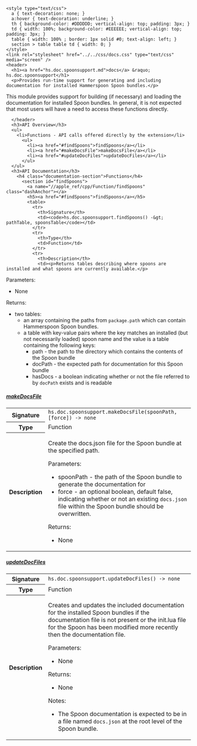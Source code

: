     <style type="text/css">
      a { text-decoration: none; }
      a:hover { text-decoration: underline; }
      th { background-color: #DDDDDD; vertical-align: top; padding: 3px; }
      td { width: 100%; background-color: #EEEEEE; vertical-align: top; padding: 3px; }
      table { width: 100% ; border: 1px solid #0; text-align: left; }
      section > table table td { width: 0; }
    </style>
    <link rel="stylesheet" href="../../css/docs.css" type="text/css" media="screen" />
    <header>
      <h1><a href="hs.doc.spoonsupport.md">docs</a> &raquo; hs.doc.spoonsupport</h1>
      <p>Provides run-time support for generating and including documentation for installed Hammerspoon Spoon bundles.</p>
<p>This module provides support for building (if necessary) and loading the documentation for installed Spoon bundles.  In general, it is not expected that most users will have a need to access these functions directly.</p>

      </header>
      <h3>API Overview</h3>
      <ul>
        <li>Functions - API calls offered directly by the extension</li>
          <ul>
            <li><a href="#findSpoons">findSpoons</a></li>
            <li><a href="#makeDocsFile">makeDocsFile</a></li>
            <li><a href="#updateDocFiles">updateDocFiles</a></li>
          </ul>
      </ul>
      <h3>API Documentation</h3>
        <h4 class="documentation-section">Functions</h4>
          <section id="findSpoons">
            <a name="//apple_ref/cpp/Function/findSpoons" class="dashAnchor"></a>
            <h5><a href="#findSpoons">findSpoons</a></h5>
            <table>
              <tr>
                <th>Signature</th>
                <td><code>hs.doc.spoonsupport.findSpoons() -&gt; pathTable, spoonsTable</code></td>
              </tr>
              <tr>
                <th>Type</th>
                <td>Function</td>
              </tr>
              <tr>
                <th>Description</th>
                <td><p>Returns tables describing where spoons are installed and what spoons are currently available.</p>
<p>Parameters:</p>
<ul>
<li>None</li>
</ul>
<p>Returns:</p>
<ul>
<li>two tables:<ul>
<li>an array containing the paths from <code>package.path</code> which can contain Hammerspoon Spoon bundles.</li>
<li>a table with key-value pairs where the key matches an installed (but not necessarily loaded) spoon name and the value is a table containing the following keys:<ul>
<li>path    - the path to the directory which contains the contents of the Spoon bundle</li>
<li>docPath - the expected path for documentation for this Spoon bundle</li>
<li>hasDocs - a boolean indicating whether or not the file referred to by <code>docPath</code> exists and is readable</li>
</ul>
</li>
</ul>
</li>
</ul>
</td>
              </tr>
            </table>
          </section>
          <section id="makeDocsFile">
            <a name="//apple_ref/cpp/Function/makeDocsFile" class="dashAnchor"></a>
            <h5><a href="#makeDocsFile">makeDocsFile</a></h5>
            <table>
              <tr>
                <th>Signature</th>
                <td><code>hs.doc.spoonsupport.makeDocsFile(spoonPath, [force]) -&gt; none</code></td>
              </tr>
              <tr>
                <th>Type</th>
                <td>Function</td>
              </tr>
              <tr>
                <th>Description</th>
                <td><p>Create the docs.json file for the Spoon bundle at the specified path.</p>
<p>Parameters:</p>
<ul>
<li>spoonPath - the path of the Spoon bundle to generate the documentation for</li>
<li>force     - an optional boolean, default false, indicating whether or not an existing <code>docs.json</code> file within the Spoon bundle should be overwritten.</li>
</ul>
<p>Returns:</p>
<ul>
<li>None</li>
</ul>
</td>
              </tr>
            </table>
          </section>
          <section id="updateDocFiles">
            <a name="//apple_ref/cpp/Function/updateDocFiles" class="dashAnchor"></a>
            <h5><a href="#updateDocFiles">updateDocFiles</a></h5>
            <table>
              <tr>
                <th>Signature</th>
                <td><code>hs.doc.spoonsupport.updateDocFiles() -&gt; none</code></td>
              </tr>
              <tr>
                <th>Type</th>
                <td>Function</td>
              </tr>
              <tr>
                <th>Description</th>
                <td><p>Creates and updates the included documentation for the installed Spoon bundles if the documentation file is not present or the init.lua file for the Spoon has been modified more recently then the documentation file.</p>
<p>Parameters:</p>
<ul>
<li>None</li>
</ul>
<p>Returns:</p>
<ul>
<li>None</li>
</ul>
<p>Notes:</p>
<ul>
<li>The Spoon documentation is expected to be in a file named <code>docs.json</code> at the root level of the Spoon bundle.</li>
</ul>
</td>
              </tr>
            </table>
          </section>
